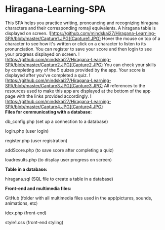 # Hiragana-Learning-SPA
This SPA helps you practice writing, pronouncing and recognizing hiragana characters and their corresponding romaji equivalents.
A hiragana table is displayed on screen.
![https://github.com/mindskai27/Hiragana-Learning-SPA/blob/master/Capture1.JPG](Capture1.JPG)
Hover the mouse on top of a character to see how it's written or click on a character to listen to its pronunciation.
You can register to save your score and then login to see your progress displayed on screen. 
![https://github.com/mindskai27/Hiragana-Learning-SPA/blob/master/Capture2.JPG](Capture2.JPG)
You can check your skills by completing any of the 5 quizes provided by the app. Your score is displayed after you've completed a quiz.
![https://github.com/mindskai27/Hiragana-Learning-SPA/blob/master/Capture3.JPG](Capture3.JPG)
All references to the resources used to make this app are displayed at the bottom of the app page with the links provided accordingly.
![https://github.com/mindskai27/Hiragana-Learning-SPA/blob/master/Capture4.JPG](Capture4.JPG)
<br>
<b>Files for communicating with a database:</b>

db_config.php    (set up a connection to a database)

login.php        (user login)

register.php     (user registration)

addScore.php     (to save score after completing a quiz)

loadresults.php  (to display user progress on screen)


<b>Table in a database:</b>

hiragana.sql     (SQL file to create a table in a database)

<b>Front-end and multimedia files:</b>

GitHub           (folder with all multimedia files used in the app(pictures, sounds, animations, etc)

idex.php         (front-end)

style1.css       (front-end styling)

